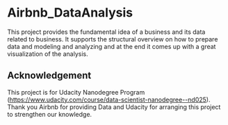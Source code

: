 # Airbnb_DataAnalysis
This project provides the fundamental idea of a business and its data related to business. It supports the structural overview on how to prepare data and modeling and analyzing and at the end it comes up with a great visualization of the analysis. 
## Acknowledgement
This project is for Udacity Nanodegree Program (https://www.udacity.com/course/data-scientist-nanodegree--nd025). Thank you Airbnb for providing Data and Udacity for arranging this project to strengthen our knowledge.
